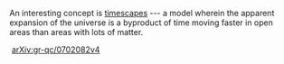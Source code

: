 An interesting concept is [timescapes](https://youtu.be/SXg6YVcdOcA) --- a model wherein the apparent expansion of the universe is a byproduct of time moving faster in open areas than areas with lots of matter.

 [arXiv:gr-qc/0702082v4](https://arxiv.org/abs/gr-qc/0702082v4)